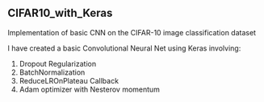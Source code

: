 ## CIFAR10_with_Keras
Implementation of basic CNN on the CIFAR-10 image classification dataset

I have created a basic Convolutional Neural Net using Keras involving:
  1. Dropout Regularization
  2. BatchNormalization
  3. ReduceLROnPlateau Callback
  4. Adam optimizer with Nesterov momentum

